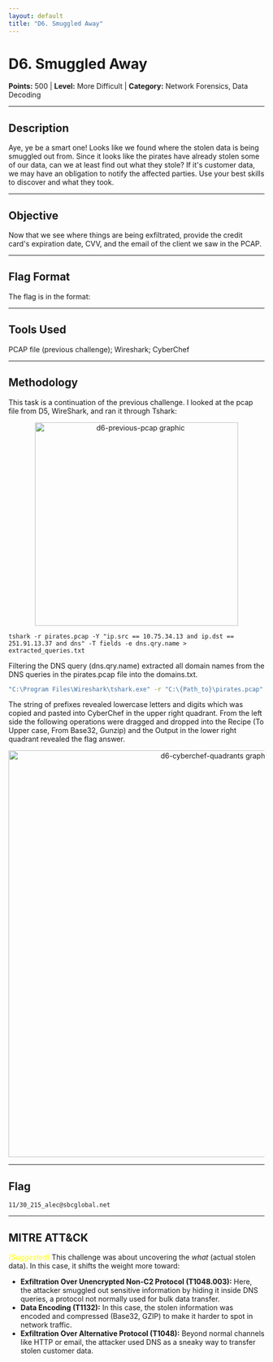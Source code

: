 ```yaml
---
layout: default
title: "D6. Smuggled Away"
---
```


# D6. Smuggled Away

**Points:** 500  | **Level:** More Difficult | **Category:** Network Forensics, Data Decoding

---

## Description
Aye, ye be a smart one! Looks like we found where the stolen data is being smuggled out from. Since it looks like the pirates have already stolen some of our data, can we at least find out what they stole? If it's customer data, we may have an obligation to notify the affected parties. Use your best skills to discover and what they took.

---

## Objective
Now that we see where things are being exfiltrated, provide the credit card's expiration date, CVV, and the email of the client we saw in the PCAP.

---

## Flag Format
The flag is in the format: <CreditCardExpiration>_<CVVofCreditCard>_<email>

---

## Tools Used
PCAP file (previous challenge); Wireshark; CyberChef

---

## Methodology
This task is a continuation of the previous challenge. I looked at the pcap file from D5, WireShark, and ran it through Tshark: 

<p align="center">
  <img src="/2025_wicys_target_ctf/assets/images/d6-previous-pcap.png" alt="d6-previous-pcap graphic" width="400">
</p>

`tshark -r pirates.pcap -Y "ip.src == 10.75.34.13 and ip.dst == 251.91.13.37 and dns" -T fields -e dns.qry.name > extracted_queries.txt`  

Filtering the DNS query (dns.qry.name) extracted all domain names from the DNS queries in the pirates.pcap file into the domains.txt.

```bash
"C:\Program Files\Wireshark\tshark.exe" -r "C:\{Path_to}\pirates.pcap" -Y "dns.qry.name and ip.dst == {C2_IP}" -T fields -e dns.qry.name > domains.txt
```

The string of prefixes revealed lowercase letters and digits which was copied and pasted into CyberChef in the upper right quadrant. From the left side the following operations were dragged and dropped into the Recipe (To Upper case, From Base32, Gunzip) and the Output in the lower right quadrant revealed the flag answer.

<p align="center">
  <img src="/2025_wicys_target_ctf/assets/images/d6-cyberchef-quadrants.png" alt="d6-cyberchef-quadrants graphic" width="800">
</p>

---

## Flag
`11/30_215_alec@sbcglobal.net`  

---

## MITRE ATT&CK
<span style="color:yellow; font-style:italic;">(Suggested)</span>
This challenge was about uncovering the *what* (actual stolen data). In this case, it shifts the weight more toward:
-	**Exfiltration Over Unencrypted Non-C2 Protocol (T1048.003):** Here, the attacker smuggled out sensitive information by hiding it inside DNS queries, a protocol not normally used for bulk data transfer.
-	**Data Encoding (T1132):** In this case, the stolen information was encoded and compressed (Base32, GZIP) to make it harder to spot in network traffic.
-	**Exfiltration Over Alternative Protocol (T1048):** Beyond normal channels like HTTP or email, the attacker used DNS as a sneaky way to transfer stolen customer data.

